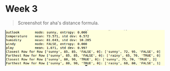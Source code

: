 # Week 3

> Screenshot for aha's distance formula.

![alt tag](https://github.com/amritbhanu/fss16591/blob/master/code/3/Screenshots/screenshot.png)
